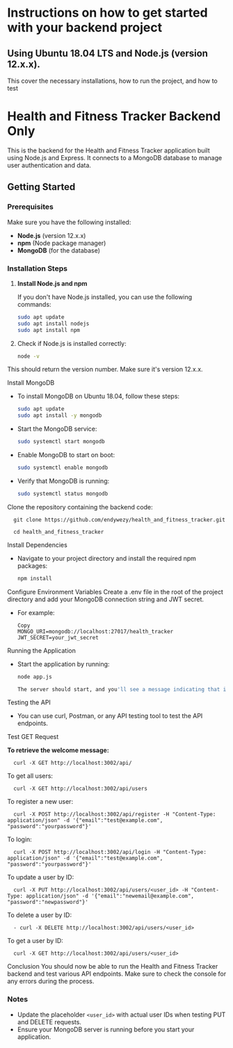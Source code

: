 # Instructions on how to get started with your backend project 

## Using Ubuntu 18.04 LTS and Node.js (version 12.x.x). 

This cover the necessary installations, how to run the project, and how to test 

# Health and Fitness Tracker Backend Only

This is the backend for the Health and Fitness Tracker application built using Node.js and Express. It connects to a MongoDB database to manage user authentication and data.

## Getting Started

### Prerequisites

Make sure you have the following installed:

- **Node.js** (version 12.x.x)
- **npm** (Node package manager)
- **MongoDB** (for the database)

### Installation Steps

1. **Install Node.js and npm**

   If you don't have Node.js installed, you can use the following commands:

   ```bash
   sudo apt update
   sudo apt install nodejs
   sudo apt install npm


2. Check if Node.js is installed correctly:

      ```bash
      node -v

This should return the version number. Make sure it's version 12.x.x.

Install MongoDB

  - To install MongoDB on Ubuntu 18.04, follow these steps:

      ```bash
      sudo apt update
      sudo apt install -y mongodb

  - Start the MongoDB service:

      ```bash
      sudo systemctl start mongodb

  - Enable MongoDB to start on boot:

      ```bash
      sudo systemctl enable mongodb

  - Verify that MongoDB is running:

      ```bash
      sudo systemctl status mongodb


Clone the repository containing the backend code:


      git clone https://github.com/endywezy/health_and_fitness_tracker.git
      
      cd health_and_fitness_tracker


Install Dependencies

  -  Navigate to your project directory and install the required npm packages:

      ```bash
      npm install


Configure Environment Variables
Create a .env file in the root of the project directory and add your MongoDB connection string and JWT secret. 

- For example:

      Copy
      MONGO_URI=mongodb://localhost:27017/health_tracker
      JWT_SECRET=your_jwt_secret


Running the Application

  - Start the application by running:

      ```bash
      node app.js
      
      The server should start, and you'll see a message indicating that it's running on the specified port (default is 3002).

Testing the API

  - You can use curl, Postman, or any API testing tool to test the API endpoints.



Test GET Request

**To retrieve the welcome message:**

      curl -X GET http://localhost:3002/api/


To get all users:

      
      curl -X GET http://localhost:3002/api/users

To register a new user:

      curl -X POST http://localhost:3002/api/register -H "Content-Type: application/json" -d '{"email":"test@example.com", "password":"yourpassword"}'


To login:

      curl -X POST http://localhost:3002/api/login -H "Content-Type: application/json" -d '{"email":"test@example.com", "password":"yourpassword"}'


To update a user by ID:

      curl -X PUT http://localhost:3002/api/users/<user_id> -H "Content-Type: application/json" -d '{"email":"newemail@example.com", "password":"newpassword"}'


To delete a user by ID:

      - curl -X DELETE http://localhost:3002/api/users/<user_id>


To get a user by ID:

      curl -X GET http://localhost:3002/api/users/<user_id>


Conclusion
You should now be able to run the Health and Fitness Tracker backend and test various API endpoints. Make sure to check the console for any errors during the process.

### Notes

- Update the placeholder `<user_id>` with actual user IDs when testing PUT and DELETE requests.
- Ensure your MongoDB server is running before you start your application.

